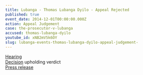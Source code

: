 ```yaml
---
title: Lubanga - Thomas Lubanga Dyilo - Appeal Rejected
published: true
event_date: 2014-12-01T00:00:00.000Z
action: Appeal Judgement
case: the-prosecutor-v-lubanga
accused: thomas-lubanga-dyilo
youtube_id: xNB2mV5k6OY
slug: lubanga-events-thomas-lubanga-dyilo-appeal-judgement-
---
```



[Hearing](https://youtu.be/xNB2mV5k6OY)
<br>[Decision](https://www.icc-cpi.int/Pages/record.aspx?docNo=ICC-01/04-01/06-3121-Red) upholding verdict
<br>[Press release](https://www.icc-cpi.int/pages/item.aspx?name=PR1069)